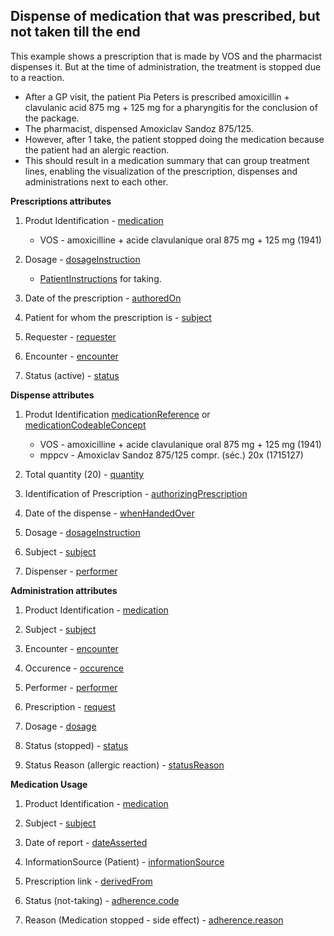 ## Dispense of medication that was prescribed, but not taken till the end

This example shows a prescription that is made by VOS and the pharmacist dispenses it. But at the time of administration, the treatment is stopped due to a reaction.

* After a GP visit, the patient Pia Peters is prescribed amoxicillin + clavulanic acid 875 mg + 125 mg for a pharyngitis for the conclusion of the package.
* The pharmacist, dispensed Amoxiclav Sandoz 875/125.
* However, after 1 take, the patient stopped doing the medication because the patient had an alergic reaction. 
* This should result in a medication summary that can group treatment lines, enabling the visualization of the prescription, dispenses and administrations next to each other.

**Prescriptions attributes**
1. Produt Identification - [medication](https://build.fhir.org/medicationrequest-definitions.html#MedicationRequest.medication) 
    * VOS - amoxicilline + acide clavulanique oral 875 mg + 125 mg (1941)
  
2. Dosage - [dosageInstruction](https://build.fhir.org/medicationrequest-definitions.html#MedicationRequest.dosageInstruction)
    * [PatientInstructions](https://build.fhir.org/ig/hl7-be/hl7-be-fhir-medication/branches/master/StructureDefinition-be-medicationdispense-definitions.html#MedicationDispense.dosageInstruction.patientInstruction) for taking.
  
3. Date of the prescription - [authoredOn](https://build.fhir.org/medicationrequest-definitions.html#MedicationRequest.authoredOn)
   
4. Patient for whom the prescription is - [subject](https://build.fhir.org/medicationrequest-definitions.html#MedicationRequest.subject)
   
5. Requester - [requester](https://build.fhir.org/medicationrequest-definitions.html#MedicationRequest.requester)
   
6. Encounter - [encounter](https://build.fhir.org/medicationrequest-definitions.html#MedicationRequest.encounter)
   
7. Status (active) - [status](https://build.fhir.org/medicationrequest-definitions.html#MedicationRequest.status)

**Dispense attributes**
1. Produt Identification [medicationReference](https://build.fhir.org/ig/hl7-be/hl7-be-fhir-medication/branches/master/StructureDefinition-be-medicationdispense-definitions.html#MedicationDispense.medicationReference) or [medicationCodeableConcept](https://build.fhir.org/ig/hl7-be/hl7-be-fhir-medication/branches/master/StructureDefinition-be-medicationdispense-definitions.html#MedicationDispense.medication[x]:medicationCodeableConcept)
    * VOS - amoxicilline + acide clavulanique oral 875 mg + 125 mg (1941)
    * mppcv - Amoxiclav Sandoz 875/125 compr. (séc.) 20x (1715127)
  
2. Total quantity (20) - [quantity](https://build.fhir.org/ig/hl7-be/hl7-be-fhir-medication/branches/master/StructureDefinition-be-medicationdispense-definitions.html#MedicationDispense.quantity)
   
3. Identification of Prescription - [authorizingPrescription](https://build.fhir.org/ig/hl7-be/hl7-be-fhir-medication/branches/master/StructureDefinition-be-medicationdispense-definitions.html#MedicationDispense.authorizingPrescription)
   
4. Date of the dispense - [whenHandedOver](https://build.fhir.org/ig/hl7-be/hl7-be-fhir-medication/branches/master/StructureDefinition-be-medicationdispense-definitions.html#MedicationDispense.whenHandedOver)
   
5. Dosage - [dosageInstruction](https://build.fhir.org/ig/hl7-be/hl7-be-fhir-medication/branches/master/StructureDefinition-be-medicationdispense-definitions.html#MedicationDispense.dosageInstruction)
   
6. Subject - [subject](https://build.fhir.org/ig/hl7-be/hl7-be-fhir-medication/branches/master/StructureDefinition-be-medicationdispense-definitions.html#MedicationDispense.subject)
   
7. Dispenser - [performer](https://build.fhir.org/ig/hl7-be/hl7-be-fhir-medication/branches/master/StructureDefinition-be-medicationdispense-definitions.html#MedicationDispense.performer)

**Administration attributes**
1. Product Identification - [medication](https://build.fhir.org/medicationadministration-definitions.html#MedicationAdministration.medication)
   
2. Subject - [subject](https://build.fhir.org/medicationadministration-definitions.html#MedicationAdministration.subject)
   
3. Encounter - [encounter](https://build.fhir.org/medicationadministration-definitions.html#MedicationAdministration.encounter)
   
4. Occurence - [occurence](https://build.fhir.org/medicationadministration-definitions.html#MedicationAdministration.occurence_x_)
   
5. Performer - [performer](https://build.fhir.org/medicationadministration-definitions.html#MedicationAdministration.performer)
   
6. Prescription - [request](https://build.fhir.org/medicationadministration-definitions.html#MedicationAdministration.request)
   
7. Dosage - [dosage](https://build.fhir.org/medicationadministration-definitions.html#MedicationAdministration.dosage)
   
8. Status (stopped) - [status](https://build.fhir.org/medicationadministration-definitions.html#MedicationAdministration.status)
   
9.  Status Reason (allergic reaction) - [statusReason](https://build.fhir.org/medicationadministration-definitions.html#MedicationAdministration.statusReason)


**Medication Usage**
1. Product Identification - [medication](https://build.fhir.org/medicationusage-definitions.html#MedicationUsage.medication)
   
2. Subject - [subject](https://build.fhir.org/medicationusage-definitions.html#MedicationUsage.subject)
   
3. Date of report - [dateAsserted](https://build.fhir.org/medicationusage-definitions.html#MedicationUsage.dateAsserted)
   
4. InformationSource (Patient) - [informationSource](https://build.fhir.org/medicationusage-definitions.html#MedicationUsage.informationSource)
   
5. Prescription link - [derivedFrom](https://build.fhir.org/medicationusage-definitions.html#MedicationUsage.derivedFrom)
   
6. Status (not-taking) - [adherence.code](https://build.fhir.org/medicationusage-definitions.html#MedicationUsage.adherence.code) 
   
7. Reason (Medication stopped - side effect) - [adherence.reason](https://build.fhir.org/medicationusage-definitions.html#MedicationUsage.adherence.reason)
